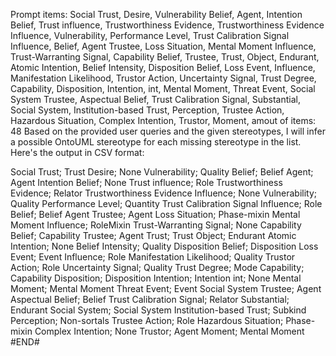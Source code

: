 Prompt items: 
Social Trust, Desire, Vulnerability Belief, Agent, Intention Belief, Trust influence, Trustworthiness Evidence, Trustworthiness Evidence Influence, Vulnerability, Performance Level, Trust Calibration Signal Influence, Belief, Agent Trustee, Loss Situation, Mental Moment Influence, Trust-Warranting Signal, Capability Belief, Trustee, Trust, Object, Endurant, Atomic Intention, Belief Intensity, Disposition Belief, Loss Event, Influence, Manifestation Likelihood, Trustor Action, Uncertainty Signal, Trust Degree, Capability, Disposition, Intention, int, Mental Moment, Threat Event, Social System Trustee, Aspectual Belief, Trust Calibration Signal, Substantial, Social System, Institution-based Trust, Perception, Trustee Action, Hazardous Situation, Complex Intention, Trustor, Moment, 
amout of items: 48
 Based on the provided user queries and the given stereotypes, I will infer a possible OntoUML stereotype for each missing stereotype in the list. Here's the output in CSV format:

Social Trust; Trust
Desire; None
Vulnerability; Quality
Belief; Belief
Agent; Agent
Intention Belief; None
Trust influence; Role
Trustworthiness Evidence; Relator
Trustworthiness Evidence Influence; None
Vulnerability; Quality
Performance Level; Quantity
Trust Calibration Signal Influence; Role
Belief; Belief
Agent Trustee; Agent
Loss Situation; Phase-mixin
Mental Moment Influence; RoleMixin
Trust-Warranting Signal; None
Capability Belief; Capability
Trustee; Agent
Trust; Trust
Object; Endurant
Atomic Intention; None
Belief Intensity; Quality
Disposition Belief; Disposition
Loss Event; Event
Influence; Role
Manifestation Likelihood; Quality
Trustor Action; Role
Uncertainty Signal; Quality
Trust Degree; Mode
Capability; Capability
Disposition; Disposition
Intention; Intention
int; None
Mental Moment; Mental Moment
Threat Event; Event
Social System Trustee; Agent
Aspectual Belief; Belief
Trust Calibration Signal; Relator
Substantial; Endurant
Social System; Social System
Institution-based Trust; Subkind
Perception; Non-sortals
Trustee Action; Role
Hazardous Situation; Phase-mixin
Complex Intention; None
Trustor; Agent
Moment; Mental Moment
#END#

